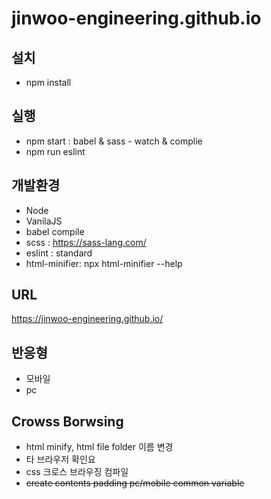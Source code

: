 # jinwoo-engineering.github.io

## 설치
* npm install


## 실행
* npm start : babel & sass - watch & complie
* npm run eslint


## 개발환경
* Node
* VanilaJS
* babel compile
* scss : https://sass-lang.com/
* eslint : standard
* html-minifier: npx html-minifier --help 


## URL 
https://jinwoo-engineering.github.io/


## 반응형
* 모바일
* pc


## Crowss Borwsing
* html minify, html file folder 이름 변경
* 타 브라우저 확인요
* css 크로스 브라우징 컴파일
* ~~create contents padding pc/mobile common variable~~


